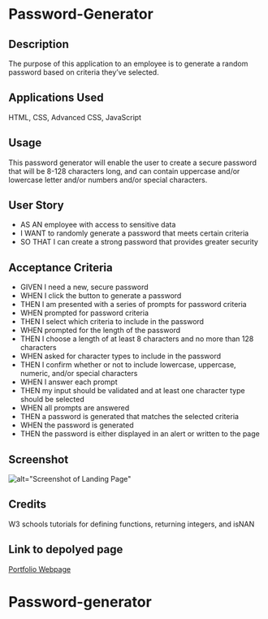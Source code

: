 # Password-Generator

## Description

The purpose of this application to an employee is to generate a random password based on criteria they’ve selected.

## Applications Used

HTML, CSS, Advanced CSS, JavaScript

## Usage

This password generator will enable the user to create a secure password that will be 8-128 characters long, and can contain uppercase and/or lowercase letter and/or numbers and/or special characters. 

## User Story

* AS AN employee with access to sensitive data
* I WANT to randomly generate a password that meets certain criteria
* SO THAT I can create a strong password that provides greater security


## Acceptance Criteria

* GIVEN I need a new, secure password
* WHEN I click the button to generate a password
* THEN I am presented with a series of prompts for password criteria
* WHEN prompted for password criteria
* THEN I select which criteria to include in the password
* WHEN prompted for the length of the password
* THEN I choose a length of at least 8 characters and no more than 128 characters
* WHEN asked for character types to include in the password
* THEN I confirm whether or not to include lowercase, uppercase, numeric, and/or special characters
* WHEN I answer each prompt
* THEN my input should be validated and at least one character type should be selected
* WHEN all prompts are answered
* THEN a password is generated that matches the selected criteria
* WHEN the password is generated
* THEN the password is either displayed in an alert or written to the page

## Screenshot

![alt="Screenshot of Landing Page"](assets/images/screenshot.png)

## Credits

W3 schools tutorials for defining functions, returning integers, and isNAN

## Link to depolyed page

[Portfolio Webpage]( https://cpriyam90.github.io/First-Portfolio-Assignment/)
# Password-generator